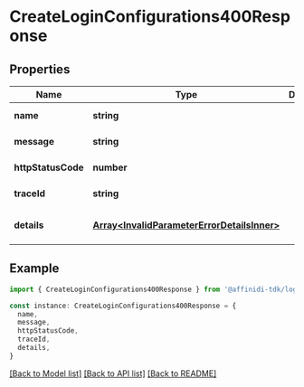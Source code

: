 # CreateLoginConfigurations400Response

## Properties

| Name               | Type                                                                                       | Description | Notes                             |
| ------------------ | ------------------------------------------------------------------------------------------ | ----------- | --------------------------------- |
| **name**           | **string**                                                                                 |             | [default to undefined]            |
| **message**        | **string**                                                                                 |             | [default to undefined]            |
| **httpStatusCode** | **number**                                                                                 |             | [default to undefined]            |
| **traceId**        | **string**                                                                                 |             | [default to undefined]            |
| **details**        | [**Array&lt;InvalidParameterErrorDetailsInner&gt;**](InvalidParameterErrorDetailsInner.md) |             | [optional] [default to undefined] |

## Example

```typescript
import { CreateLoginConfigurations400Response } from '@affinidi-tdk/login-configuration-client'

const instance: CreateLoginConfigurations400Response = {
  name,
  message,
  httpStatusCode,
  traceId,
  details,
}
```

[[Back to Model list]](../README.md#documentation-for-models) [[Back to API list]](../README.md#documentation-for-api-endpoints) [[Back to README]](../README.md)
